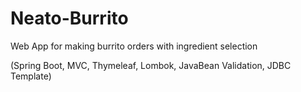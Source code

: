 # Neato-Burrito
Web App for making burrito orders with ingredient selection 

(Spring Boot, MVC, Thymeleaf, Lombok, JavaBean Validation, JDBC Template)
